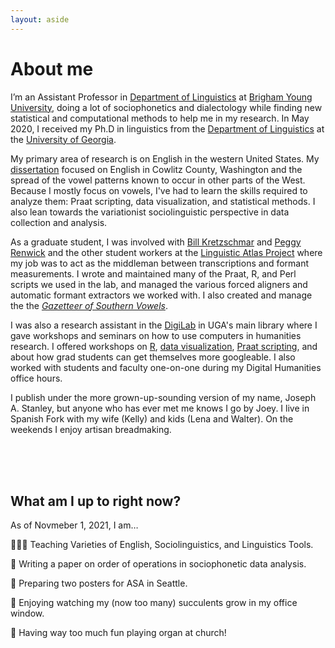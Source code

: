 ```yaml
---
layout: aside
---
```


About me
========

I’m an Assistant Professor in [Department of Linguistics](https://linguistics.byu.edu) at [Brigham Young University](https://www.byu.edu), doing a lot of sociophonetics and dialectology while finding new statistical and computational methods to help me in my research. In May 2020, I received my Ph.D in linguistics from the [Department of Linguistics](https://linguistics.uga.edu) at the [University of Georgia](https://www.uga.edu). 

My primary area of research is on English in the western United States. My [dissertation](/blog/dissertation) focused on English in Cowlitz County, Washington and the spread of the vowel patterns known to occur in other parts of the West. Because I mostly focus on vowels, I've had to learn the skills required to analyze them: Praat scripting, data visualization, and statistical methods. I also lean towards the variationist sociolinguistic perspective in data collection and analysis. 

As a graduate student, I was involved with [Bill Kretzschmar](https://www.english.uga.edu/directory/495/detail) and [Peggy Renwick](https://faculty.franklin.uga.edu/mrenwick/about) and the other student workers at the [Linguistic Atlas Project](http://www.lap.uga.edu/) where my job was to act as the middleman between transcriptions and formant measurements. I wrote and maintained many of the Praat, R, and Perl scripts we used in the lab, and managed the various forced aligners and automatic formant extractors we worked with. I also created and manage the the [*Gazetteer of Southern Vowels*](http://lap3.libs.uga.edu/u/jstanley/vowelcharts/).

I was also a research assistant in the [DigiLab](https://digi.uga.edu) in UGA's main library where I gave workshops and seminars on how to use computers in humanities research. I offered workshops on [R](pages/r-workshops), [data visualization](pages/dataviz), [Praat scripting](pages/praat-workshops), and about how grad students can get themselves more googleable. I also worked with students and faculty one-on-one during my Digital Humanities office hours.

<!--In the past I have done research on language change in real time, morphology in Quechua and Guarani, forms of address among members of the Church of Jesus Christ of Latter-day Saints, language documentation, and agent-based simulations of language change. Before switching to linguistics, I was a music performance major (on trombone believe it or not!) and you might still catch me playing some Shostakovich or Rachmaninoff on piano.  -->

I publish under the more grown-up-sounding version of my name, Joseph A. Stanley, but anyone who has ever met me knows I go by Joey. <!-- Recent non-linguistics books I've read were on ghost towns, typography, the Strauss–Howe generational theory, and very specific topics under the broad umbrella of "civil engineering."--> I live in Spanish Fork with my wife (Kelly) and kids (Lena and Walter). On the weekends I enjoy artisan breadmaking.

<!--
<center style = "font-size: 75%;">
<img class="rounded" src="/images/photos/joey_bread.jpg" style="width: 50%;"/>
<br/>
A hefty ~3.5lb. loaf of white bread I made for Thanksgiving 2018.
<br/>
<br/>
</center>
-->

<br/>
<br/>
<br/>

## What am I up to right now? 

As of Novmeber 1, 2021, I am…

<!--Teaching-->

👨🏻‍🏫 Teaching Varieties of English, Sociolinguistics, and Linguistics Tools.

<!--Research-->
<!--📼 Celebrating the fact that the [tapes I recently acquired,](/blog/kohler-tapes) have all been digitized! -->

📝 Writing a paper on order of operations in sociophonetic data analysis.

<!--📝 Writing a paper on English in the Rockies.-->

📝 Preparing two posters for ASA in Seattle.

<!--📝 Trying to stick to my goal of writing at least a little bit each day.-->

<!--💻 Working on [FastTrackR](https://github.com/santiagobarreda/FastTrackR), an R package to accompany the Praat plugin, Fast Track, with Santiago Barreda.-->

<!--🧑‍💻 Managing several RAs to help transcribe a bunch of audio I collected as a grad student.-->




<!--Reading-->

<!--📖 Reading Asadoorian & Kantarelis (2009) *Essentials of Inferential Statistics* (mostly as I walk to and from my car).-->


<!--Personal-->

🌵 Enjoying watching my (now too many) succulents grow in my office window.

<!--🎹 Learning some Debussey songs!-->

🎹 Having way too much fun playing organ at church!

<!--🎼 Slowly writing a book on patterns in what hymns are sung in Mormon church services, based on data I collected several yeas ago.-->